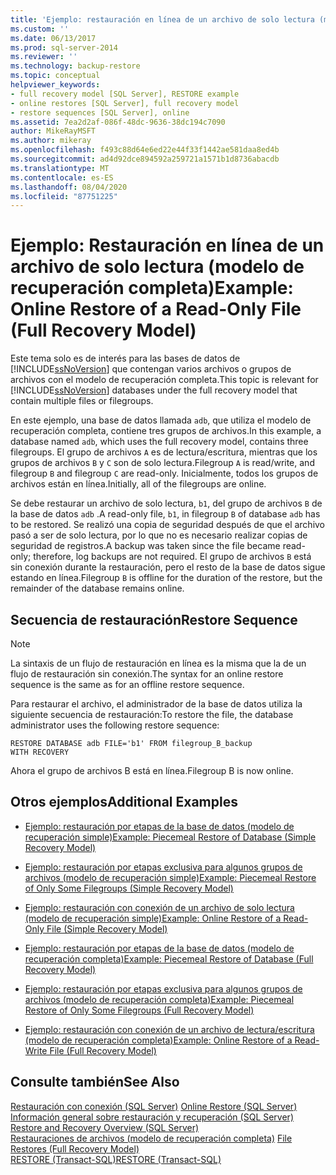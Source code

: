 ```yaml
---
title: 'Ejemplo: restauración en línea de un archivo de solo lectura (modelo de recuperación completa) | Microsoft Docs'
ms.custom: ''
ms.date: 06/13/2017
ms.prod: sql-server-2014
ms.reviewer: ''
ms.technology: backup-restore
ms.topic: conceptual
helpviewer_keywords:
- full recovery model [SQL Server], RESTORE example
- online restores [SQL Server], full recovery model
- restore sequences [SQL Server], online
ms.assetid: 7ea2d2af-086f-48dc-9636-38dc194c7090
author: MikeRayMSFT
ms.author: mikeray
ms.openlocfilehash: f493c88d64e6ed22e44f33f1442ae581daa8ed4b
ms.sourcegitcommit: ad4d92dce894592a259721a1571b1d8736abacdb
ms.translationtype: MT
ms.contentlocale: es-ES
ms.lasthandoff: 08/04/2020
ms.locfileid: "87751225"
---
```

# <a name="example-online-restore-of-a-read-only-file-full-recovery-model"></a><span data-ttu-id="69eb8-102">Ejemplo: Restauración en línea de un archivo de solo lectura (modelo de recuperación completa)</span><span class="sxs-lookup"><span data-stu-id="69eb8-102">Example: Online Restore of a Read-Only File (Full Recovery Model)</span></span>
  <span data-ttu-id="69eb8-103">Este tema solo es de interés para las bases de datos de [!INCLUDE[ssNoVersion](../../includes/ssnoversion-md.md)] que contengan varios archivos o grupos de archivos con el modelo de recuperación completa.</span><span class="sxs-lookup"><span data-stu-id="69eb8-103">This topic is relevant for [!INCLUDE[ssNoVersion](../../includes/ssnoversion-md.md)] databases under the full recovery model that contain multiple files or filegroups.</span></span>  
  
 <span data-ttu-id="69eb8-104">En este ejemplo, una base de datos llamada `adb`, que utiliza el modelo de recuperación completa, contiene tres grupos de archivos.</span><span class="sxs-lookup"><span data-stu-id="69eb8-104">In this example, a database named `adb`, which uses the full recovery model, contains three filegroups.</span></span> <span data-ttu-id="69eb8-105">El grupo de archivos `A` es de lectura/escritura, mientras que los grupos de archivos `B` y `C` son de solo lectura.</span><span class="sxs-lookup"><span data-stu-id="69eb8-105">Filegroup `A` is read/write, and filegroup `B` and filegroup `C` are read-only.</span></span> <span data-ttu-id="69eb8-106">Inicialmente, todos los grupos de archivos están en línea.</span><span class="sxs-lookup"><span data-stu-id="69eb8-106">Initially, all of the filegroups are online.</span></span>  
  
 <span data-ttu-id="69eb8-107">Se debe restaurar un archivo de solo lectura, `b1`, del grupo de archivos `B` de la base de datos `adb` .</span><span class="sxs-lookup"><span data-stu-id="69eb8-107">A read-only file, `b1`, in filegroup `B` of database `adb` has to be restored.</span></span> <span data-ttu-id="69eb8-108">Se realizó una copia de seguridad después de que el archivo pasó a ser de solo lectura, por lo que no es necesario realizar copias de seguridad de registros.</span><span class="sxs-lookup"><span data-stu-id="69eb8-108">A backup was taken since the file became read-only; therefore, log backups are not required.</span></span> <span data-ttu-id="69eb8-109">El grupo de archivos `B` está sin conexión durante la restauración, pero el resto de la base de datos sigue estando en línea.</span><span class="sxs-lookup"><span data-stu-id="69eb8-109">Filegroup `B` is offline for the duration of the restore, but the remainder of the database remains online.</span></span>  
  
## <a name="restore-sequence"></a><span data-ttu-id="69eb8-110">Secuencia de restauración</span><span class="sxs-lookup"><span data-stu-id="69eb8-110">Restore Sequence</span></span>  
  
> [!NOTE]  
>  <span data-ttu-id="69eb8-111">La sintaxis de un flujo de restauración en línea es la misma que la de un flujo de restauración sin conexión.</span><span class="sxs-lookup"><span data-stu-id="69eb8-111">The syntax for an online restore sequence is the same as for an offline restore sequence.</span></span>  
  
 <span data-ttu-id="69eb8-112">Para restaurar el archivo, el administrador de la base de datos utiliza la siguiente secuencia de restauración:</span><span class="sxs-lookup"><span data-stu-id="69eb8-112">To restore the file, the database administrator uses the following restore sequence:</span></span>  
  
```  
RESTORE DATABASE adb FILE='b1' FROM filegroup_B_backup  
WITH RECOVERY   
```  
  
 <span data-ttu-id="69eb8-113">Ahora el grupo de archivos B está en línea.</span><span class="sxs-lookup"><span data-stu-id="69eb8-113">Filegroup B is now online.</span></span>  
  
## <a name="additional-examples"></a><span data-ttu-id="69eb8-114">Otros ejemplos</span><span class="sxs-lookup"><span data-stu-id="69eb8-114">Additional Examples</span></span>  
  
-   [<span data-ttu-id="69eb8-115">Ejemplo: restauración por etapas de la base de datos &#40;modelo de recuperación simple&#41;</span><span class="sxs-lookup"><span data-stu-id="69eb8-115">Example: Piecemeal Restore of Database &#40;Simple Recovery Model&#41;</span></span>](example-piecemeal-restore-of-database-simple-recovery-model.md)  
  
-   [<span data-ttu-id="69eb8-116">Ejemplo: restauración por etapas exclusiva para algunos grupos de archivos &#40;modelo de recuperación simple&#41;</span><span class="sxs-lookup"><span data-stu-id="69eb8-116">Example: Piecemeal Restore of Only Some Filegroups &#40;Simple Recovery Model&#41;</span></span>](example-piecemeal-restore-of-only-some-filegroups-simple-recovery-model.md)  
  
-   [<span data-ttu-id="69eb8-117">Ejemplo: restauración con conexión de un archivo de solo lectura &#40;modelo de recuperación simple&#41;</span><span class="sxs-lookup"><span data-stu-id="69eb8-117">Example: Online Restore of a Read-Only File &#40;Simple Recovery Model&#41;</span></span>](example-online-restore-of-a-read-only-file-simple-recovery-model.md)  
  
-   [<span data-ttu-id="69eb8-118">Ejemplo: restauración por etapas de la base de datos &#40;modelo de recuperación completa&#41;</span><span class="sxs-lookup"><span data-stu-id="69eb8-118">Example: Piecemeal Restore of Database &#40;Full Recovery Model&#41;</span></span>](example-piecemeal-restore-of-database-full-recovery-model.md)  
  
-   [<span data-ttu-id="69eb8-119">Ejemplo: restauración por etapas exclusiva para algunos grupos de archivos &#40;modelo de recuperación completa&#41;</span><span class="sxs-lookup"><span data-stu-id="69eb8-119">Example: Piecemeal Restore of Only Some Filegroups &#40;Full Recovery Model&#41;</span></span>](example-piecemeal-restore-of-only-some-filegroups-full-recovery-model.md)  
  
-   [<span data-ttu-id="69eb8-120">Ejemplo: restauración con conexión de un archivo de lectura/escritura &#40;modelo de recuperación completa&#41;</span><span class="sxs-lookup"><span data-stu-id="69eb8-120">Example: Online Restore of a Read-Write File &#40;Full Recovery Model&#41;</span></span>](example-online-restore-of-a-read-write-file-full-recovery-model.md)  
  
## <a name="see-also"></a><span data-ttu-id="69eb8-121">Consulte también</span><span class="sxs-lookup"><span data-stu-id="69eb8-121">See Also</span></span>  
 <span data-ttu-id="69eb8-122">[Restauración con conexión &#40;SQL Server&#41;](online-restore-sql-server.md) </span><span class="sxs-lookup"><span data-stu-id="69eb8-122">[Online Restore &#40;SQL Server&#41;](online-restore-sql-server.md) </span></span>  
 <span data-ttu-id="69eb8-123">[Información general sobre restauración y recuperación &#40;SQL Server&#41;](restore-and-recovery-overview-sql-server.md) </span><span class="sxs-lookup"><span data-stu-id="69eb8-123">[Restore and Recovery Overview &#40;SQL Server&#41;](restore-and-recovery-overview-sql-server.md) </span></span>  
 <span data-ttu-id="69eb8-124">[Restauraciones de archivos &#40;modelo de recuperación completa&#41;](file-restores-full-recovery-model.md) </span><span class="sxs-lookup"><span data-stu-id="69eb8-124">[File Restores &#40;Full Recovery Model&#41;](file-restores-full-recovery-model.md) </span></span>  
 [<span data-ttu-id="69eb8-125">RESTORE &#40;Transact-SQL&#41;</span><span class="sxs-lookup"><span data-stu-id="69eb8-125">RESTORE &#40;Transact-SQL&#41;</span></span>](/sql/t-sql/statements/restore-statements-transact-sql)  
  
  
